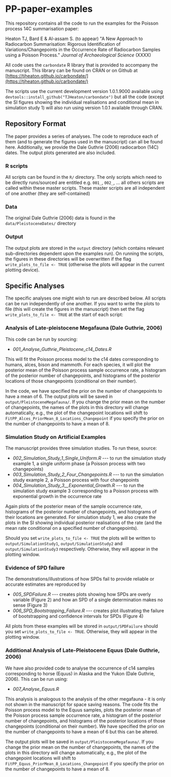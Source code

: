 # PP-paper-examples
This repository contains all the code to run the examples for the Poisson process 14C summarisation paper:

Heaton TJ, Bard E & Al-assam S. (to appear) "A New Approach to Radiocarbon Summarisation: Rigorous Identification of Variations/Changepoints in the Occurrence Rate of Radiocarbon Samples using a Poisson Process." _Journal of Archaeological Science_ (XXXX)

All code uses the `carbondate` R library that is provided to accompany the manuscript. This library can be found on CRAN or on Github at [https://tjheaton.github.io/carbondate/](https://tjheaton.github.io/carbondate/)

The scripts use the current development version 1.0.1.9000 available using `devtools::install_github("TJHeaton/carbondate")` but all the code (except the SI figures showing the individual realisations and conditional mean in simulation study 1) will also run using version 1.0.1 available through CRAN.    


## Repository Format 
The paper provides a series of analyses. The code to reproduce each of them (and to generate the figures used in the manuscript) can all be found here. Additionally, we provide the Dale Guthrie (2006) radiocarbon (14C) dates. The output plots generated are also included.  

### R scripts
All scripts can be found in the `R/` directory. The only scripts which need to be directly runs/sourced are entitled e.g. `001_`, `002_`, ... all others scripts are called within these master scripts. These master scripts are all independent of one another (they are self-contained)

### Data
The original Dale Guthrie (2006) data is found in the `data/PleistoceneDates/` directory

### Output
The output plots are stored in the `output` directory (which contains relevant sub-directories dependent upon the examples run). On running the scripts, the figures in these directories will be overwritten if the flag `write_plots_to_file <- TRUE` (otherwise the plots will appear in the current plotting device).     

## Specific Analyses

The specific analyses one might wish to run are described below. All scripts can be run independently of one another. If you want to write the plots to file (this will create the figures in the manuscript) then set the flag `write_plots_to_file <- TRUE` at the start of each script: 

### Analysis of Late-pleistocene Megafauna (Dale Guthrie, 2006)
This code can be run by sourcing:

- *001_Analyse_Guthrie_Pleistocene_c14_Dates.R* 

This will fit the Poisson process model to the c14 dates corresponding to humans, alces, bison and mammoth. For each species, it will plot the posterior mean of the Poisson process sample occurrence rate, a histogram of the posterior number of changepoints, and histograms of the posterior locations of those changepoints (conditional on their number).

In the code, we have specified the prior on the number of changepoints to have a mean of 6. The output plots will be saved in `output/PleistoceneMegafauna/`.  If you change the prior mean on the number of changepoints, the names of the plots in this directory will change automatically, e.g., the plot of the changepoint locations will shift to `FitPP_Alces_PriorMean_8_Locations_Changepoint` if you specify the prior on the number of changepoints to have a mean of 8. 

### Simulation Study on Artificial Examples
The manuscript provides three simulation studies. To run these, source:

- *002_Simulation_Study_1_Single_Uniform.R* --- to run the simulation study example 1, a single uniform phase (a Poisson process with two changepoints) 
- *003_Simulation_Study_2_Four_Changepoints.R* --- to run the simulation study example 2, a Poisson process with four changepoints
- *004_Simulation_Study_3__Exponential_Growth.R* --- to run the simulation study example 3 corresponding to a Poisson process with exponential growth in the occurrence rate

Again plots of the posterior mean of the sample occurrence rate, histograms of the posterior number of changepoints, and histograms of their locations are generated. For simulation study 1, we also create the plots in the SI showing individual posterior realisations of the rate (and the mean rate conditional on a specified number of changepoints).  

Should you set `write_plots_to_file <- TRUE` the plots will be written to `output/SimulationStudy1`, `output/SimulationStudy2` and `output/SimulationStudy3` respectively. Otherwise, they will appear in the plotting window.

### Evidence of SPD failure
The demonstrations/illustrations of how SPDs fail to provide reliable or accurate estimates are reproduced by

- *005_SPDFailure.R* --- creates plots showing how SPDs are overly variable (Figure 2) and how an SPD of a single determination makes no sense (Figure 3)
- *006_SPD_Bootstrapping_Failure.R* --- creates plot illustrating the failure of bootstrapping and confidence intervals for SPDs (Figure 4) 

All plots from these examples will be stored in `output/SPDFailure` should you set `write_plots_to_file <- TRUE`. Otherwise, they will appear in the plotting window.

### Additional Analysis of Late-Pleistocene Equus (Dale Guthrie, 2006)
We have also provided code to analyse the occurrence of c14 samples corresponding to horse (Equus) in Alaska and the Yukon (Dale Guthrie, 2006). This can be run using:

- *007_Analyse_Equus.R* 

This analysis is analogous to the analysis of the other megafauna - it is only not shown in the manuscript for space saving reasons. The code fits the Poisson process model to the Equus samples, plots the posterior mean of the Poisson process sample occurrence rate, a histogram of the posterior number of changepoints, and histograms of the posterior locations of those changepoints (conditional on their number). We have specified the prior on the number of changepoints to have a mean of 6 but this can be altered. 

The output plots will be saved in `output/PleistoceneMegafauna/`. If you change the prior mean on the number of changepoints, the names of the plots in this directory will change automatically, e.g., the plot of the changepoint locations will shift to `FitPP_Equus_PriorMean_8_Locations_Changepoint` if you specify the prior on the number of changepoints to have a mean of 8. 









